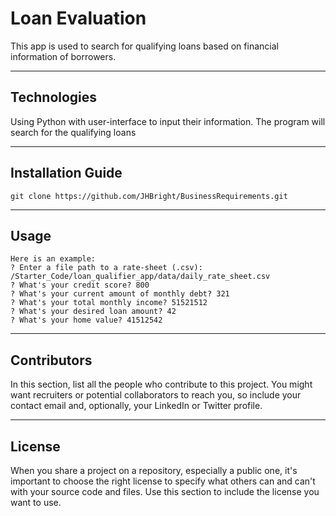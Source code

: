 # Loan Evaluation

This app is used to search for qualifying loans based on financial information of borrowers.

---

## Technologies

Using Python with user-interface to input their information. The program will search for the qualifying loans

---

## Installation Guide

`git clone https://github.com/JHBright/BusinessRequirements.git`

---

## Usage

```
Here is an example:
? Enter a file path to a rate-sheet (.csv): /Starter_Code/loan_qualifier_app/data/daily_rate_sheet.csv
? What's your credit score? 800
? What's your current amount of monthly debt? 321
? What's your total monthly income? 51521512
? What's your desired loan amount? 42
? What's your home value? 41512542
```

---

## Contributors

In this section, list all the people who contribute to this project. You might want recruiters or potential collaborators to reach you, so include your contact email and, optionally, your LinkedIn or Twitter profile.

---

## License

When you share a project on a repository, especially a public one, it's important to choose the right license to specify what others can and can't with your source code and files. Use this section to include the license you want to use.
